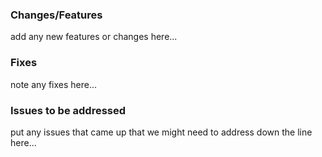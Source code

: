 ### Changes/Features
add any new features or changes here...

### Fixes
note any fixes here...

### Issues to be addressed
put any issues that came up that we might need to address down the line here...
